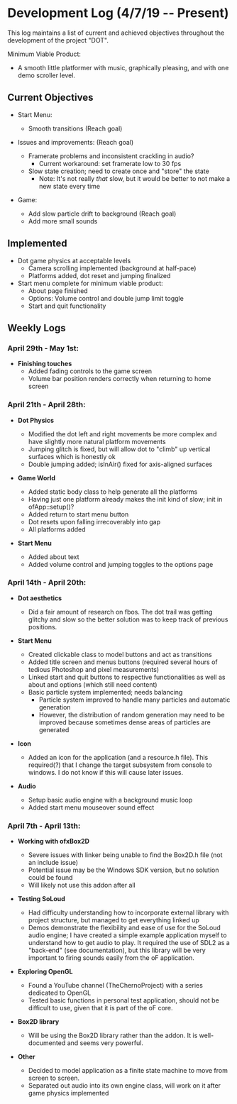 # Development Log (4/7/19 -- Present)

This log maintains a list of current and achieved objectives throughout the development of the project "DOT".

Minimum Viable Product:
 * A smooth little platformer with music, graphically pleasing, and with one demo scroller level.

## Current Objectives
 * Start Menu:
	* Smooth transitions (Reach goal)

 * Issues and improvements: (Reach goal)
	* Framerate problems and inconsistent crackling in audio?
		* Current workaround: set framerate low to 30 fps
	* Slow state creation; need to create once and "store" the state
		* Note: It's not really *that* slow, but it would be better to not make a new state every time

 * Game:
	* Add slow particle drift to background (Reach goal)
	* Add more small sounds

## Implemented
 * Dot game physics at acceptable levels
	* Camera scrolling implemented (background at half-pace)
	* Platforms added, dot reset and jumping finalized
 * Start menu complete for minimum viable product:
	* About page finished
	* Options: Volume control and double jump limit toggle
	* Start and quit functionality

## Weekly Logs

### April 29th - May 1st:
 * __Finishing touches__
	* Added fading controls to the game screen
	* Volume bar position renders correctly when returning to home screen

### April 21th - April 28th:
 * __Dot Physics__
	* Modified the dot left and right movements be more complex and have slightly more natural platform movements
	* Jumping glitch is fixed, but will allow dot to "climb" up vertical surfaces which is honestly ok
	* Double jumping added; isInAir() fixed for axis-aligned surfaces

 * __Game World__
	* Added static body class to help generate all the platforms
	* Having just one platform already makes the init kind of slow; init in ofApp::setup()?
	* Added return to start menu button
	* Dot resets upon falling irrecoverably into gap
	* All platforms added

 * __Start Menu__
	* Added about text
	* Added volume control and jumping toggles to the options page

### April 14th - April 20th:
 * __Dot aesthetics__
	* Did a fair amount of research on fbos. The dot trail was getting glitchy and slow so the better solution was to keep track of previous positions.

 * __Start Menu__
	* Created clickable class to model buttons and act as transitions
	* Added title screen and menus buttons (required several hours of tedious Photoshop and pixel measurements)
	* Linked start and quit buttons to respective functionalities as well as about and options (which still need content)
	* Basic particle system implemented; needs balancing
		* Particle system improved to handle many particles and automatic generation
		* However, the distribution of random generation may need to be improved because sometimes dense areas of particles are generated

 * __Icon__
	* Added an icon for the application (and a resource.h file). This required(?) that I change the target subsystem from console to windows. I do not know if this will cause later issues.

 * __Audio__
	* Setup basic audio engine with a background music loop
	* Added start menu mouseover sound effect

### April 7th - April 13th:

 * __Working with ofxBox2D__
    * Severe issues with linker being unable to find the Box2D.h file (not an include issue)
    * Potential issue may be the Windows SDK version, but no solution could be found
    * Will likely not use this addon after all

 * __Testing SoLoud__
    * Had difficulty understanding how to incorporate external library with project structure, but managed to get everything linked up
    * Demos demonstrate the flexibility and ease of use for the SoLoud audio engine; I have created a simple example application myself to understand how to get audio to play. It required the use of SDL2 as a "back-end" (see documentation), but this library will be very important to firing sounds easily from the oF application.
    
 * __Exploring OpenGL__
    * Found a YouTube channel (TheChernoProject) with a series dedicated to OpenGL
    * Tested basic functions in personal test application, should not be difficult to use, given that it is part of the oF core.

 * __Box2D library__
    * Will be using the Box2D library rather than the addon. It is well-documented and seems very powerful.
    
 * __Other__
    * Decided to model application as a finite state machine to move from screen to screen.
    * Separated out audio into its own engine class, will work on it after game physics implemented

